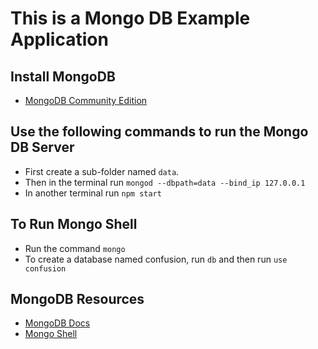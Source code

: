 # This is a Mongo DB Example Application

## Install MongoDB 
- [MongoDB Community Edition](https://docs.mongodb.com/manual/administration/install-community/)

## Use the following commands to run the Mongo DB Server
- First create a sub-folder named `data`.
- Then in the terminal run `mongod --dbpath=data --bind_ip 127.0.0.1`
- In another terminal run `npm start`

## To Run Mongo Shell
- Run the command `mongo`
- To create a database named confusion, run `db` and then run `use confusion`

## MongoDB Resources
- [MongoDB Docs](https://docs.mongodb.com/manual/)
- [Mongo Shell](https://docs.mongodb.com/manual/mongo/)

